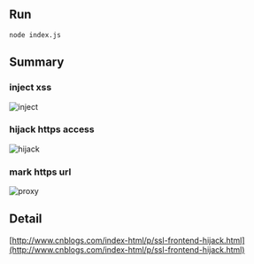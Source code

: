 ## Run

```
node index.js
```

## Summary

### inject xss

![inject](https://raw.githubusercontent.com/fex-team/fex-team.github.io/master/img/ssl-frontend-hijack/inject_xss.png)

### hijack https access

![hijack](https://raw.githubusercontent.com/fex-team/fex-team.github.io/master/img/ssl-frontend-hijack/https_link_hook.png)

### mark https url

![proxy](https://raw.githubusercontent.com/fex-team/fex-team.github.io/master/img/ssl-frontend-hijack/downgrade_url_symbol.png)


## Detail

[http://www.cnblogs.com/index-html/p/ssl-frontend-hijack.html](http://www.cnblogs.com/index-html/p/ssl-frontend-hijack.html)
